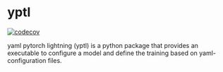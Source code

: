 # yptl

[![codecov](https://codecov.io/gh/chilluxer/yptl/graph/badge.svg?token=KCJKNI6WP2)](https://codecov.io/gh/chilluxer/yptl)

yaml pytorch lightning (yptl) is a python package that provides an executable to configure a model and define the training based on yaml-configuration files.
